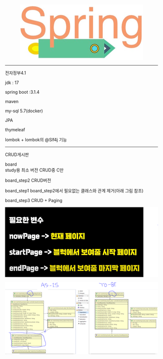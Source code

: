 <p align="center">
  <a href ="https://niceinfoshop.com/contact" target="_blank" rel="noreferrer noopener">
  	<img alt="spring logo" src="https://github.com/jooladen/board/blob/development/images/newlogo.png?raw=true">
  </a>
</p>

<hr>
<p>전자정부4.1</p>
<p>jdk : 17</p>
<p>spring boot :3.1.4</p>
<p>maven</p>
<p>my-sql 5.7(docker)</p>
<p>JPA</p>
<p>thymeleaf</p>
<p>lombok + lombok의 @Slf4j 기능</p>

<hr>
<p>CRUD게시판</p>

board  
study용 최소 버전 CRUD중 C만

board_step2
CRUD버전

board_step1 
board_step2에서 필요없는 클래스와 관계 제거(아래 그림 참조)

board_step3
CRUD + Paging


<p align="center">
  <a href ="https://niceinfoshop.com/contact" target="_blank" rel="noreferrer noopener">
  	<img alt="variable_guide" 	src="https://github.com/jooladen/board/blob/development/images/variable_guide.png?raw=true">
 </a>
</p>

<p align="center">
  <a href ="https://niceinfoshop.com/contact" target="_blank" rel="noreferrer noopener">
  	<img alt="uml" 	src="https://github.com/jooladen/board/blob/development/images/classdiagram.png?raw=true">
 </a>
</p>
